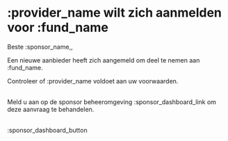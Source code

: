 # :provider_name wilt zich aanmelden voor :fund_name

Beste :sponsor_name,,

Een nieuwe aanbieder heeft zich aangemeld om deel te nemen aan :fund_name. 

Controleer of :provider_name voldoet aan uw voorwaarden.
&nbsp;  
&nbsp;

Meld u aan op de sponsor beheeromgeving :sponsor_dashboard_link om deze aanvraag te behandelen.
&nbsp;  
&nbsp;

:sponsor_dashboard_button
